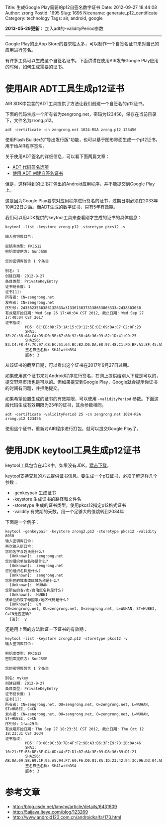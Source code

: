 Title: 生成Google Play需要的p12自签名数字证书
Date: 2012-09-27 18:44:08
Author: zrong
Postid: 1695
Slug: 1695
Nicename: generate_p12_centificate
Category: technology
Tags: air, android, google

**2013-05-29更新：** 加入adt的-validityPeriod参数

----

Google Play的比App Store的要求松太多，可以制作一个自签名证书来对自己的应用进行签名。

有许多工具可以生成这个自签名证书。下面讲讲在使用AIR发布Google Play应用的时候，如何生成需要的证书。

# 使用AIR ADT工具生成p12证书

AIR SDK中包含的ADT工具提供了方法让我们创建一个自签名的p12证书。

下面的代码生成一个所有者为zengrong.net，密码为123456，保存在当前目录下，文件名为zrong.p12。

```
adt -certificate -cn zengrong.net 1024-RSA zrong.p12 123456
```

使用Flash Builder的”导出发行版”功能，也可以基于图形界面生成一个p12证书，用于给AIR程序签名。

关于使用ADT签名的详细信息，可以看下面两篇文章：<!--more-->

- [ADT 代码签名选项][1]
- [使用 ADT 创建自签名证书][2]

但是，这样得到的证书打包出的Android应用程序，并不能提交到Google Play上。

这是因为Google Play要求对应用程序进行签名的证书，过期日期必须在2033年10月22日之后。而ADT生成的数字证书，只有5年有效期。

我们可以用JDK提供的keytool工具来查看刚才生成的证书的具体信息：

```
keytool -list -keystore zrong.p12 -storetype pkcs12 -v

输入密钥库口令:

密钥库类型: PKCS12
密钥库提供方: SunJSSE

您的密钥库包含 1 个条目

别名: 1
创建日期: 2012-9-27
条目类型: PrivateKeyEntry
证书链长度: 1
证书[1]:
所有者: CN=zengrong.net
发布者: CN=zengrong.net
序列号: 2d35623566386132633a31336130373138653863333a2d38303030
有效期开始日期: Wed Sep 26 17:40:04 CST 2012, 截止日期: Wed Sep 27 17:40:04 CST 2017
证书指纹:
         MD5: 6C:EB:0D:73:1A:15:C9:12:5E:DE:69:BA:C7:C2:0F:23
         SHA1: 3E:2C:38:0A:CA:D5:D0:5B:67:80:92:50:46:36:99:82:1D:41:C9:25
         SHA256: 83:C4:F8:4F:7C:97:CB:EC:51:64:BC:B2:D0:DA:E8:97:48:C1:FD:BF:A1:8F:45:A5:75:39:81:E9:6A:51:7C:FB
         签名算法名称: SHA1withRSA
         版本: 3
```

从该证书的截至日期，可以看出这个证书在2017年9月27日过期。

如果使用这个证书来对Android程序进行签名，在网上提供给别人下载是可以的，提交野鸡市场也是可以的。但如果提交到Google Play，Google就会提示你证书的时间有问题，并拒绝提交。

如果希望设置生成的证书的有效期限，可以使用 `-validityPeriod` 参数。下面这段代码生成有效期限为25年的证书，其余参数相同。

```
adt -certificate -validityPeriod 25 -cn zengrong.net 1024-RSA zrong.p12 123456
```

使用这个证书，重新对AIR程序进行打包，就可以提交Google Play了。

# 使用JDK keytool工具生成p12证书

keytool工具包含在JDK中，如果没有JDK，<a href="http://www.oracle.com/technetwork/java/javase/downloads/index.html">猛击下载</a>。

keytool支持交互的方式提供证书信息。要生成一个p12证书，必须了解这样几个参数：

+ -genkeypair 生成证书
+ -keystore 生成证书的路径和文件名
+ -storetype 生成的证书类型，使用pkcs12指定p12格式证书
+ -validity 有效期的天数，用一个足够大的值跳转到2034年

下面是一个例子：

```
keytool -genkeypair -keystore zrong2.p12 -storetype pkcs12 -validity 8050
输入密钥库口令:
再次输入新口令:
您的名字与姓氏是什么?
  [Unknown]:  zengrong.net
您的组织单位名称是什么?
  [Unknown]:  zengrong.net
您的组织名称是什么?
  [Unknown]:  zengrong.net
您所在的城市或区域名称是什么?
  [Unknown]:  WUHAN
您所在的省/市/自治区名称是什么?
  [Unknown]:  HUBEI
该单位的双字母国家/地区代码是什么?
  [Unknown]:  CN
CN=zengrong.net, OU=zengrong.net, O=zengrong.net, L=WUHAN, ST=HUBEI, C=CN是否正确?
  [否]:  y
```

还是用上面的方法验证一下证书的有效期：

```
keytool -list -keystore zrong2.p12 -storetype pkcs12 -v
输入密钥库口令:

密钥库类型: PKCS12
密钥库提供方: SunJSSE

您的密钥库包含 1 个条目

别名: mykey
创建日期: 2012-9-27
条目类型: PrivateKeyEntry
证书链长度: 1
证书[1]:
所有者: CN=zengrong.net, OU=zengrong.net, O=zengrong.net, L=WUHAN, ST=HUBEI, C=CN
发布者: CN=zengrong.net, OU=zengrong.net, O=zengrong.net, L=WUHAN, ST=HUBEI, C=CN
序列号: 1faa29fb
有效期开始日期: Thu Sep 27 18:23:31 CST 2012, 截止日期: Thu Oct 12 18:23:31 CST 2034
证书指纹:
         MD5: F8:00:9C:3B:7B:4F:F2:9D:A3:B6:3F:E9:78:2D:9A:46
         SHA1: 10:21:FF:B3:DE:3F:D4:0D:44:F7:D1:07:6A:3F:09:D8:36:B9:D1:21
         SHA256: AB:8A:09:5B:69:1F:95:A5:94:F7:60:F6:D0:81:8A:1D:23:42:94:3C:96:D3:04:AD:C9:59:05:14:2E:B6:6D:79
         签名算法名称: SHA1withDSA
         版本: 3
```

# 参考文章

- <http://blog.csdn.net/kmyhy/article/details/6431609>
- <http://5aijava.iteye.com/blog/123269>
- <http://www.android123.com.cn/androidkaifa/173.html>

[1]: http://help.adobe.com/zh_CN/air/build/WS5b3ccc516d4fbf351e63e3d118666ade46-7f72.html
[2]: http://help.adobe.com/zh_CN/air/build/WS5b3ccc516d4fbf351e63e3d118666ade46-7f74.html
